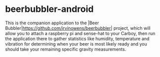 # beerbubbler-android

This is the companion application to the |Beer Bubbler|https://github.com/irvinowens/beerbubbler| project, which will
allow you to attach a raspberry pi and sense-hat to your Carboy, then run the application there to gather statistics
like humidity, temperature and vibration for determining when your beer is most likely ready and you should take your
remaining specific gravity measurements. 
